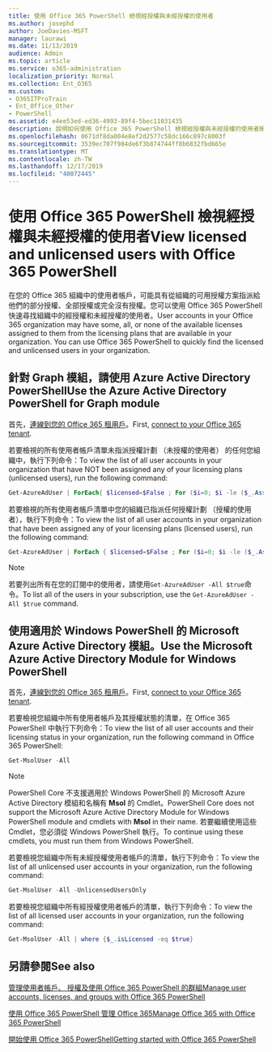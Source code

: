 ```yaml
---
title: 使用 Office 365 PowerShell 檢視經授權與未經授權的使用者
ms.author: josephd
author: JoeDavies-MSFT
manager: laurawi
ms.date: 11/13/2019
audience: Admin
ms.topic: article
ms.service: o365-administration
localization_priority: Normal
ms.collection: Ent_O365
ms.custom:
- O365ITProTrain
- Ent_Office_Other
- PowerShell
ms.assetid: e4ee53ed-ed36-4993-89f4-5bec11031435
description: 說明如何使用 Office 365 PowerShell 檢視經授權與未經授權的使用者帳戶。
ms.openlocfilehash: 0671df8da004e8ef2d2577c58dc166c897c8003f
ms.sourcegitcommit: 3539ec707f984de6f3b874744ff8b6832fbd665e
ms.translationtype: MT
ms.contentlocale: zh-TW
ms.lasthandoff: 12/17/2019
ms.locfileid: "40072445"
---
```

# <a name="view-licensed-and-unlicensed-users-with-office-365-powershell"></a><span data-ttu-id="23e40-103">使用 Office 365 PowerShell 檢視經授權與未經授權的使用者</span><span class="sxs-lookup"><span data-stu-id="23e40-103">View licensed and unlicensed users with Office 365 PowerShell</span></span>

<span data-ttu-id="23e40-p101">在您的 Office 365 組織中的使用者帳戶，可能具有從組織的可用授權方案指派給他們的部分授權、全部授權或完全沒有授權。您可以使用 Office 365 PowerShell 快速尋找組織中的經授權和未經授權的使用者。</span><span class="sxs-lookup"><span data-stu-id="23e40-p101">User accounts in your Office 365 organization may have some, all, or none of the available licenses assigned to them from the licensing plans that are available in your organization. You can use Office 365 PowerShell to quickly find the licensed and unlicensed users in your organization.</span></span>

## <a name="use-the-azure-active-directory-powershell-for-graph-module"></a><span data-ttu-id="23e40-106">針對 Graph 模組，請使用 Azure Active Directory PowerShell</span><span class="sxs-lookup"><span data-stu-id="23e40-106">Use the Azure Active Directory PowerShell for Graph module</span></span>

<span data-ttu-id="23e40-107">首先，[連線到您的 Office 365 租用戶](connect-to-office-365-powershell.md#connect-with-the-azure-active-directory-powershell-for-graph-module)。</span><span class="sxs-lookup"><span data-stu-id="23e40-107">First, [connect to your Office 365 tenant](connect-to-office-365-powershell.md#connect-with-the-azure-active-directory-powershell-for-graph-module).</span></span>
 
<span data-ttu-id="23e40-108">若要檢視的所有使用者帳戶清單未指派授權計劃 （未授權的使用者） 的任何您組織中，執行下列命令：</span><span class="sxs-lookup"><span data-stu-id="23e40-108">To view the list of all user accounts in your organization that have NOT been assigned any of your licensing plans (unlicensed users), run the following command:</span></span>
  
```powershell
Get-AzureAdUser | ForEach{ $licensed=$False ; For ($i=0; $i -le ($_.AssignedLicenses | Measure).Count ; $i++) { If( [string]::IsNullOrEmpty(  $_.AssignedLicenses[$i].disabledplans ) -ne $True) { $licensed=$true } } ; If( $licensed -eq $false) { Write-Host $_.UserPrincipalName} }
```

<span data-ttu-id="23e40-109">若要檢視的所有使用者帳戶清單中您的組織已指派任何授權計劃 （授權的使用者），執行下列命令：</span><span class="sxs-lookup"><span data-stu-id="23e40-109">To view the list of all user accounts in your organization that have been assigned any of your licensing plans (licensed users), run the following command:</span></span>
  
```powershell
Get-AzureAdUser | ForEach { $licensed=$False ; For ($i=0; $i -le ($_.AssignedLicenses | Measure).Count ; $i++) { If( [string]::IsNullOrEmpty(  $_.AssignedLicenses[$i].disabledplans ) -ne $True) { $licensed=$true } } ; If( $licensed -eq $true) { Write-Host $_.UserPrincipalName} }
```

>[!Note]
><span data-ttu-id="23e40-110">若要列出所有在您的訂閱中的使用者，請使用`Get-AzureAdUser -All $true`命令。</span><span class="sxs-lookup"><span data-stu-id="23e40-110">To list all of the users in your subscription, use the `Get-AzureAdUser -All $true` command.</span></span>
>

## <a name="use-the-microsoft-azure-active-directory-module-for-windows-powershell"></a><span data-ttu-id="23e40-111">使用適用於 Windows PowerShell 的 Microsoft Azure Active Directory 模組。</span><span class="sxs-lookup"><span data-stu-id="23e40-111">Use the Microsoft Azure Active Directory Module for Windows PowerShell</span></span>

<span data-ttu-id="23e40-112">首先，[連線到您的 Office 365 租用戶](connect-to-office-365-powershell.md#connect-with-the-microsoft-azure-active-directory-module-for-windows-powershell)。</span><span class="sxs-lookup"><span data-stu-id="23e40-112">First, [connect to your Office 365 tenant](connect-to-office-365-powershell.md#connect-with-the-microsoft-azure-active-directory-module-for-windows-powershell).</span></span>

<span data-ttu-id="23e40-113">若要檢視您組織中所有使用者帳戶及其授權狀態的清單，在 Office 365 PowerShell 中執行下列命令：</span><span class="sxs-lookup"><span data-stu-id="23e40-113">To view the list of all user accounts and their licensing status in your organization, run the following command in Office 365 PowerShell:</span></span>
  
```powershell
Get-MsolUser -All
```

>[!Note]
><span data-ttu-id="23e40-114">PowerShell Core 不支援適用於 Windows PowerShell 的 Microsoft Azure Active Directory 模組和名稱有 **Msol** 的 Cmdlet。</span><span class="sxs-lookup"><span data-stu-id="23e40-114">PowerShell Core does not support the Microsoft Azure Active Directory Module for Windows PowerShell module and cmdlets with **Msol** in their name.</span></span> <span data-ttu-id="23e40-115">若要繼續使用這些 Cmdlet，您必須從 Windows PowerShell 執行。</span><span class="sxs-lookup"><span data-stu-id="23e40-115">To continue using these cmdlets, you must run them from Windows PowerShell.</span></span>
>

<span data-ttu-id="23e40-116">若要檢視您組織中所有未經授權使用者帳戶的清單，執行下列命令：</span><span class="sxs-lookup"><span data-stu-id="23e40-116">To view the list of all unlicensed user accounts in your organization, run the following command:</span></span>
  
```powershell
Get-MsolUser -All -UnlicensedUsersOnly
```

<span data-ttu-id="23e40-117">若要檢視您組織中所有經授權使用者帳戶的清單，執行下列命令：</span><span class="sxs-lookup"><span data-stu-id="23e40-117">To view the list of all licensed user accounts in your organization, run the following command:</span></span>
  
```powershell
Get-MsolUser -All | where {$_.isLicensed -eq $true}
```

## <a name="see-also"></a><span data-ttu-id="23e40-118">另請參閱</span><span class="sxs-lookup"><span data-stu-id="23e40-118">See also</span></span>

[<span data-ttu-id="23e40-119">管理使用者帳戶、 授權及使用 Office 365 PowerShell 的群組</span><span class="sxs-lookup"><span data-stu-id="23e40-119">Manage user accounts, licenses, and groups with Office 365 PowerShell</span></span>](manage-user-accounts-and-licenses-with-office-365-powershell.md)
  
[<span data-ttu-id="23e40-120">使用 Office 365 PowerShell 管理 Office 365</span><span class="sxs-lookup"><span data-stu-id="23e40-120">Manage Office 365 with Office 365 PowerShell</span></span>](manage-office-365-with-office-365-powershell.md)
  
[<span data-ttu-id="23e40-121">開始使用 Office 365 PowerShell</span><span class="sxs-lookup"><span data-stu-id="23e40-121">Getting started with Office 365 PowerShell</span></span>](getting-started-with-office-365-powershell.md)
